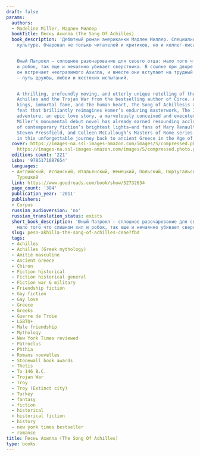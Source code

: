 ```yaml
---
draft: false
params:
  authors:
  - Madeline Miller, Мадлен Миллер
  bookTitle: Песнь Ахилла (The Song Of Achilles)
  book_description: 'Дебютный роман американки Мадлен Миллер. Специалиста по античной
    культуре. Очаровал не только читателей и критиков, но и коллег-писателей.


    Юный Патрокл — сплошное разочарование для своего отца: мало того что слишком хил
    и робок, так еще и нечаянно убивает сверстника. В ссылке при дворе царя Пелея
    он встречает неотразимого Ахилла, и вместе они вступают на трудный путь в легенду
    — путь дружбы, любви и жестоких испытаний.


    A thrilling, profoundly moving, and utterly unique retelling of the legend of
    Achilles and the Trojan War from the bestselling author of Circe. A tale of gods,
    kings, immortal fame, and the human heart, The Song of Achillesis a dazzling literary
    feat that brilliantly reimagines Homer’s enduring masterwork, The Iliad. An action-packed
    adventure, an epic love story, a marvelously conceived and executed page-turner,
    Miller’s monumental debut novel has already earned resounding acclaim from some
    of contemporary fiction’s brightest lights—and fans of Mary Renault, Bernard Cornwell,
    Steven Pressfield, and Colleen McCullough’s Masters of Rome series will delight
    in this unforgettable journey back to ancient Greece in the Age of Heroes.'
  cover: https://images-na.ssl-images-amazon.com/images/S/compressed.photo.goodreads.com/books/1570891752l/52732634.jpg,
    https://images-na.ssl-images-amazon.com/images/S/compressed.photo.goodreads.com/books/1641141248i/59062169.jpg
  editions count: '221'
  isbn: '9785171087654'
  languages:
  - Английский, Испанский, Итальянский, Немецкий, Польский, Португальский, Русский,
    Турецкий
  link: https://www.goodreads.com/book/show/52732634
  page_count: '384'
  publication_year: '2011'
  publishers:
  - Corpus
  russian_audioversion: 'no'
  russian_translation_status: exists
  short_book_description: 'Юный Патрокл — сплошное разочарование для своего отца:
    мало того что слишком хил и робок, так еще и нечаянно убивает сверстника..'
  slug: pesn-akhilla-the-song-of-achilles-ceae7fbd
  tags:
  - Achilles
  - Achilles (Greek mythology)
  - Amitié masculine
  - Ancient Greece
  - Chiron
  - Fiction historical
  - Fiction historical general
  - Fiction war & military
  - Friendship fiction
  - Gay fiction
  - Gay love
  - Greece
  - Greeks
  - Guerre de Troie
  - LGBTQ+
  - Male friendship
  - Mythology
  - New York Times reviewed
  - Patroclus
  - Phthia
  - Romans nouvelles
  - Stonewall book awards
  - Thetis
  - To 146 B.C.
  - Trojan War
  - Troy
  - Troy (Extinct city)
  - Turkey
  - fantasy
  - fiction
  - historical
  - historical fiction
  - history
  - new york times bestseller
  - romance
title: Песнь Ахилла (The Song Of Achilles)
type: books
---
```

